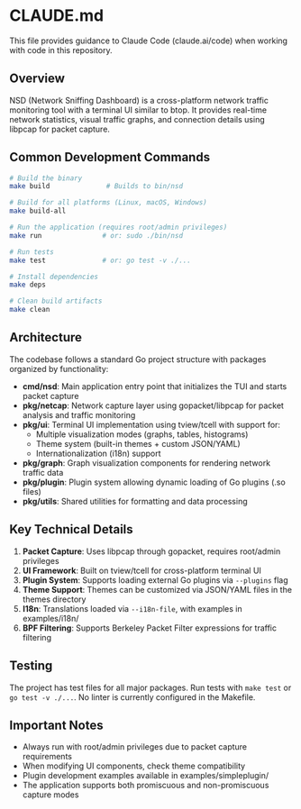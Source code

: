 # CLAUDE.md

This file provides guidance to Claude Code (claude.ai/code) when working with code in this repository.

## Overview

NSD (Network Sniffing Dashboard) is a cross-platform network traffic monitoring tool with a terminal UI similar to btop. It provides real-time network statistics, visual traffic graphs, and connection details using libpcap for packet capture.

## Common Development Commands

```bash
# Build the binary
make build              # Builds to bin/nsd

# Build for all platforms (Linux, macOS, Windows)
make build-all

# Run the application (requires root/admin privileges)
make run               # or: sudo ./bin/nsd

# Run tests
make test              # or: go test -v ./...

# Install dependencies
make deps

# Clean build artifacts
make clean
```

## Architecture

The codebase follows a standard Go project structure with packages organized by functionality:

- **cmd/nsd**: Main application entry point that initializes the TUI and starts packet capture
- **pkg/netcap**: Network capture layer using gopacket/libpcap for packet analysis and traffic monitoring
- **pkg/ui**: Terminal UI implementation using tview/tcell with support for:
  - Multiple visualization modes (graphs, tables, histograms)
  - Theme system (built-in themes + custom JSON/YAML)
  - Internationalization (i18n) support
- **pkg/graph**: Graph visualization components for rendering network traffic data
- **pkg/plugin**: Plugin system allowing dynamic loading of Go plugins (.so files)
- **pkg/utils**: Shared utilities for formatting and data processing

## Key Technical Details

1. **Packet Capture**: Uses libpcap through gopacket, requires root/admin privileges
2. **UI Framework**: Built on tview/tcell for cross-platform terminal UI
3. **Plugin System**: Supports loading external Go plugins via `--plugins` flag
4. **Theme Support**: Themes can be customized via JSON/YAML files in the themes directory
5. **I18n**: Translations loaded via `--i18n-file`, with examples in examples/i18n/
6. **BPF Filtering**: Supports Berkeley Packet Filter expressions for traffic filtering

## Testing

The project has test files for all major packages. Run tests with `make test` or `go test -v ./...`. No linter is currently configured in the Makefile.

## Important Notes

- Always run with root/admin privileges due to packet capture requirements
- When modifying UI components, check theme compatibility
- Plugin development examples available in examples/simpleplugin/
- The application supports both promiscuous and non-promiscuous capture modes
